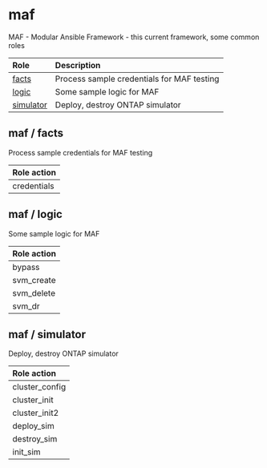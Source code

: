 # maf
MAF - Modular Ansible Framework - this current framework, some common roles

| Role | Description |
| :--- | :---------- |
| [facts](#maf--facts) | Process sample credentials for MAF testing |
| [logic](#maf--logic) | Some sample logic for MAF |
| [simulator](#maf--simulator) | Deploy, destroy ONTAP simulator |



## maf / facts
Process sample credentials for MAF testing

| Role action | 
| :--- |
| credentials | 



## maf / logic
Some sample logic for MAF

| Role action | 
| :--- |
| bypass | 
| svm_create | 
| svm_delete | 
| svm_dr | 



## maf / simulator
Deploy, destroy ONTAP simulator

| Role action | 
| :--- |
| cluster_config | 
| cluster_init | 
| cluster_init2 | 
| deploy_sim | 
| destroy_sim | 
| init_sim | 




